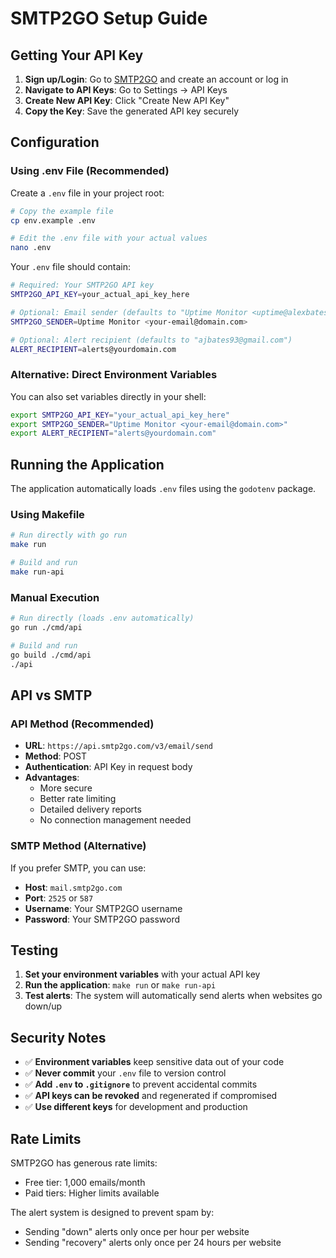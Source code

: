 # SMTP2GO Setup Guide

## Getting Your API Key

1. **Sign up/Login**: Go to [SMTP2GO](https://www.smtp2go.com/) and create an account or log in
2. **Navigate to API Keys**: Go to Settings → API Keys
3. **Create New API Key**: Click "Create New API Key"
4. **Copy the Key**: Save the generated API key securely

## Configuration

### Using .env File (Recommended)

Create a `.env` file in your project root:

```bash
# Copy the example file
cp env.example .env

# Edit the .env file with your actual values
nano .env
```

Your `.env` file should contain:

```bash
# Required: Your SMTP2GO API key
SMTP2GO_API_KEY=your_actual_api_key_here

# Optional: Email sender (defaults to "Uptime Monitor <uptime@alexbates.dev>")
SMTP2GO_SENDER=Uptime Monitor <your-email@domain.com>

# Optional: Alert recipient (defaults to "ajbates93@gmail.com")
ALERT_RECIPIENT=alerts@yourdomain.com
```

### Alternative: Direct Environment Variables

You can also set variables directly in your shell:

```bash
export SMTP2GO_API_KEY="your_actual_api_key_here"
export SMTP2GO_SENDER="Uptime Monitor <your-email@domain.com>"
export ALERT_RECIPIENT="alerts@yourdomain.com"
```

## Running the Application

The application automatically loads `.env` files using the `godotenv` package.

### Using Makefile

```bash
# Run directly with go run
make run

# Build and run
make run-api
```

### Manual Execution

```bash
# Run directly (loads .env automatically)
go run ./cmd/api

# Build and run
go build ./cmd/api
./api
```

## API vs SMTP

### API Method (Recommended)
- **URL**: `https://api.smtp2go.com/v3/email/send`
- **Method**: POST
- **Authentication**: API Key in request body
- **Advantages**: 
  - More secure
  - Better rate limiting
  - Detailed delivery reports
  - No connection management needed

### SMTP Method (Alternative)
If you prefer SMTP, you can use:
- **Host**: `mail.smtp2go.com`
- **Port**: `2525` or `587`
- **Username**: Your SMTP2GO username
- **Password**: Your SMTP2GO password

## Testing

1. **Set your environment variables** with your actual API key
2. **Run the application**: `make run` or `make run-api`
3. **Test alerts**: The system will automatically send alerts when websites go down/up

## Security Notes

- ✅ **Environment variables** keep sensitive data out of your code
- ✅ **Never commit** your `.env` file to version control
- ✅ **Add `.env` to `.gitignore`** to prevent accidental commits
- ✅ **API keys can be revoked** and regenerated if compromised
- ✅ **Use different keys** for development and production

## Rate Limits

SMTP2GO has generous rate limits:
- Free tier: 1,000 emails/month
- Paid tiers: Higher limits available

The alert system is designed to prevent spam by:
- Sending "down" alerts only once per hour per website
- Sending "recovery" alerts only once per 24 hours per website 
